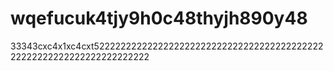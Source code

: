 # wqefucuk4tjy9h0c48thyjh890y48
33343cxc4x1xc4cxt522222222222222222222222222222222222222222222222222222222222222222222
